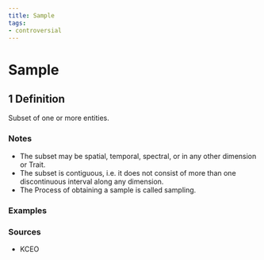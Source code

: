 ```yaml
---
title: Sample
tags:
- controversial
---
```


# Sample

## 1 Definition

Subset of one or more entities.

### Notes 
- The subset may be spatial, temporal, spectral, or in any other dimension or Trait.
- The subset is contiguous, i.e. it does not consist of more than one discontinuous interval along any dimension.
- The Process of obtaining a sample is called sampling.

### Examples 

### Sources
- KCEO
